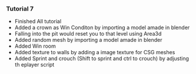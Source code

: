 ### Tutorial 7
+ Finished All tutorial
+  Added a crown as Win Conditon by importing a model amade in blender
+  Falling into the pit would reset you to that level using Area3d
+  Added random mesh by importing a model amade in blender
+  Added Win room 
+ Added texture to walls by adding a image texture for CSG meshes
+ Added Sprint and crouch (Shift to sprint and ctrl to crouch) by adjusting th eplayer script
